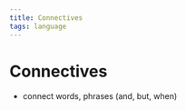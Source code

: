 ```yaml
---
title: Connectives
tags: language
---
```


# Connectives
- connect words, phrases (and, but, when)




















































































